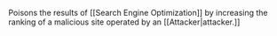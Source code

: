Poisons the results of [[Search Engine Optimization]] by increasing the ranking of a malicious site operated by an [[Attacker|attacker.]]